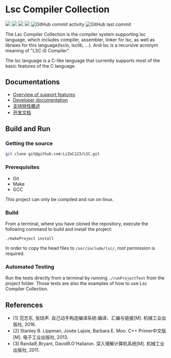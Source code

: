 Lsc Compiler Collection
==========================
![](https://github.com/LiZeC123/LSC/actions/workflows/build-test.yml/badge.svg)
![](https://img.shields.io/github/license/LiZeC123/LSC)
![](https://img.shields.io/github/issues/LiZeC123/LSC)
![](https://img.shields.io/github/v/tag/LiZeC123/LSC)
![GitHub commit activity](https://img.shields.io/github/commit-activity/m/LiZeC123/LSC)
![GitHub last commit](https://img.shields.io/github/last-commit/LiZeC123/LSC)


The Lsc Compiler Collection is the compiler system supporting lsc language, which includes compiler, assembler, linker for lsc, as well as libraies for this language(lscio, lsclib, ...). And lsc is a recursive acronym meaning of "LSC iS Compiler". 

The lsc language is a C-like language that currently supports most of the basic features of the C language. 

Documentations
------------
- [Overview of support features](docs/en/feature.md)
- [Developer documentation](docs/en/index.md)
- [支持特性概述](docs/ch/feature.md)
- [开发文档](docs/ch/index.md)


Build and Run
-------------------

### Getting the source
``` bash
git clone git@github.com:LiZeC123/LSC.git
```

### Prerequisites
- Git
- Make
- GCC

This project can only be compiled and run on linux.

### Build

From a terminal, where you have cloned the repository, execute the following command to build and install the project:

```
./makeProject install
```
In order to copy the head files to `/usr/include/lsc/`, root permission is required.

### Automated Testing

Run the tests directly from a terminal by running `./runProjectTest` from the project folder. Those tests are also the examples of how to use Lsc Compiler Collection.



References
-------------
- [1] 范志东, 张琼声. 自己动手构造编译系统:编译、汇编与链接[M]. 机械工业出版社, 2016.
- [2] Stanley B. Lippman, Josée Lajoie, Barbara E. Moo. C++ Primer中文版[M]. 电子工业出版社, 2013.
- [3] RandalE.Bryant, DavidR.O'Hallaron. 深入理解计算机系统[M]. 机械工业出版社, 2011.

